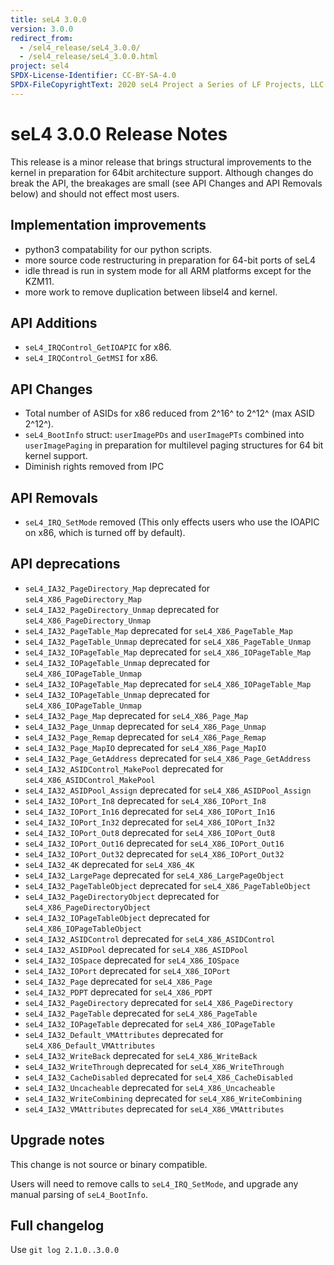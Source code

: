 ```yaml
---
title: seL4 3.0.0
version: 3.0.0
redirect_from:
  - /sel4_release/seL4_3.0.0/
  - /sel4_release/seL4_3.0.0.html
project: sel4
SPDX-License-Identifier: CC-BY-SA-4.0
SPDX-FileCopyrightText: 2020 seL4 Project a Series of LF Projects, LLC.
---
```


# seL4 3.0.0 Release Notes
 This release is a minor release that brings
structural improvements to the kernel in preparation for 64bit
architecture support. Although changes do break the API, the breakages
are small (see API Changes and API Removals below) and should not effect
most users.

## Implementation improvements


- python3 compatability for our python scripts.
- more source code restructuring in preparation for 64-bit ports
        of seL4
- idle thread is run in system mode for all ARM platforms except
        for the KZM11.
- more work to remove duplication between libsel4 and kernel.

## API Additions


- `seL4_IRQControl_GetIOAPIC` for x86.
- `seL4_IRQControl_GetMSI` for x86.

## API Changes


- Total number of ASIDs for x86 reduced from 2\^16\^ to 2\^12\^
        (max ASID 2\^12\^).
- `seL4_BootInfo` struct: `userImagePDs` and `userImagePTs` combined
        into `userImagePaging` in preparation for multilevel paging
        structures for 64 bit kernel support.
- Diminish rights removed from IPC

## API Removals


- `seL4_IRQ_SetMode` removed (This only effects users who use the
        IOAPIC on x86, which is turned off by default).

## API deprecations


- `seL4_IA32_PageDirectory_Map` deprecated for
        `seL4_X86_PageDirectory_Map`
- `seL4_IA32_PageDirectory_Unmap` deprecated for
        `seL4_X86_PageDirectory_Unmap`
- `seL4_IA32_PageTable_Map` deprecated for
        `seL4_X86_PageTable_Map`
- `seL4_IA32_PageTable_Unmap` deprecated for
        `seL4_X86_PageTable_Unmap`
- `seL4_IA32_IOPageTable_Map` deprecated for
        `seL4_X86_IOPageTable_Map`
- `seL4_IA32_IOPageTable_Unmap` deprecated for
        `seL4_X86_IOPageTable_Unmap`
- `seL4_IA32_IOPageTable_Map` deprecated for
        `seL4_X86_IOPageTable_Map`
- `seL4_IA32_IOPageTable_Unmap` deprecated for
        `seL4_X86_IOPageTable_Unmap`
- `seL4_IA32_Page_Map` deprecated for `seL4_X86_Page_Map`
- `seL4_IA32_Page_Unmap` deprecated for `seL4_X86_Page_Unmap`
- `seL4_IA32_Page_Remap` deprecated for `seL4_X86_Page_Remap`
- `seL4_IA32_Page_MapIO` deprecated for `seL4_X86_Page_MapIO`
- `seL4_IA32_Page_GetAddress` deprecated for
        `seL4_X86_Page_GetAddress`
- `seL4_IA32_ASIDControl_MakePool` deprecated for
        `seL4_X86_ASIDControl_MakePool`
- `seL4_IA32_ASIDPool_Assign` deprecated for
        `seL4_X86_ASIDPool_Assign`
- `seL4_IA32_IOPort_In8` deprecated for `seL4_X86_IOPort_In8`
- `seL4_IA32_IOPort_In16` deprecated for `seL4_X86_IOPort_In16`
- `seL4_IA32_IOPort_In32` deprecated for `seL4_X86_IOPort_In32`
- `seL4_IA32_IOPort_Out8` deprecated for `seL4_X86_IOPort_Out8`
- `seL4_IA32_IOPort_Out16` deprecated for
        `seL4_X86_IOPort_Out16`
- `seL4_IA32_IOPort_Out32` deprecated for
        `seL4_X86_IOPort_Out32`
- `seL4_IA32_4K` deprecated for `seL4_X86_4K`
- `seL4_IA32_LargePage` deprecated for `seL4_X86_LargePageObject`
- `seL4_IA32_PageTableObject` deprecated for
        `seL4_X86_PageTableObject`
- `seL4_IA32_PageDirectoryObject` deprecated for
        `seL4_X86_PageDirectoryObject`
- `seL4_IA32_IOPageTableObject` deprecated for
        `seL4_X86_IOPageTableObject`
- `seL4_IA32_ASIDControl` deprecated for `seL4_X86_ASIDControl`
- `seL4_IA32_ASIDPool` deprecated for `seL4_X86_ASIDPool`
- `seL4_IA32_IOSpace` deprecated for `seL4_X86_IOSpace`
- `seL4_IA32_IOPort` deprecated for `seL4_X86_IOPort`
- `seL4_IA32_Page` deprecated for `seL4_X86_Page`
- `seL4_IA32_PDPT` deprecated for `seL4_X86_PDPT`
- `seL4_IA32_PageDirectory` deprecated for
        `seL4_X86_PageDirectory`
- `seL4_IA32_PageTable` deprecated for `seL4_X86_PageTable`
- `seL4_IA32_IOPageTable` deprecated for `seL4_X86_IOPageTable`
- `seL4_IA32_Default_VMAttributes` deprecated for
        `seL4_X86_Default_VMAttributes`
- `seL4_IA32_WriteBack` deprecated for `seL4_X86_WriteBack`
- `seL4_IA32_WriteThrough` deprecated for `seL4_X86_WriteThrough`
- `seL4_IA32_CacheDisabled` deprecated for
        `seL4_X86_CacheDisabled`
- `seL4_IA32_Uncacheable`  deprecated for
        `seL4_X86_Uncacheable`
- `seL4_IA32_WriteCombining` deprecated for
        `seL4_X86_WriteCombining`
- `seL4_IA32_VMAttributes` deprecated for `seL4_X86_VMAttributes`

## Upgrade notes
 This change is not source or binary compatible.

Users will need to remove calls to `seL4_IRQ_SetMode`, and upgrade any
manual parsing of `seL4_BootInfo`.

## Full changelog
 Use `git log 2.1.0..3.0.0`
